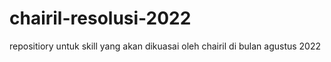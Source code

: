 # chairil-resolusi-2022
repositiory untuk skill yang akan dikuasai oleh chairil di bulan agustus 2022
